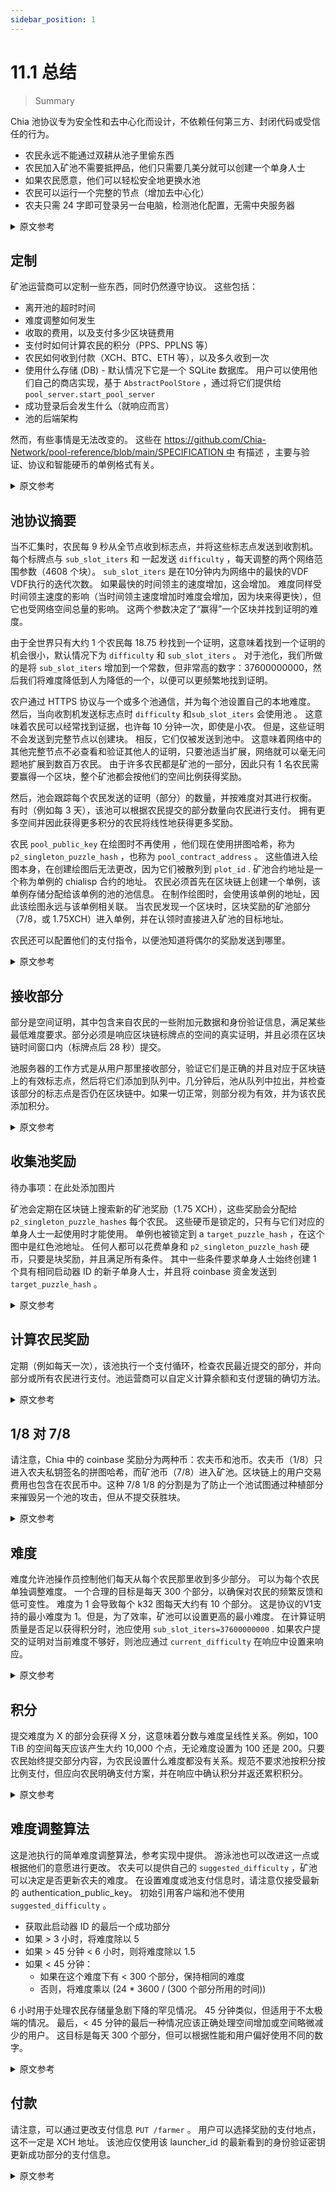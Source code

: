 ```yaml
---
sidebar_position: 1
---
```


# 11.1 总结

> Summary

Chia 池协议专为安全性和去中心化而设计，不依赖任何第三方、封闭代码或受信任的行为。

* 农民永远不能通过双耕从池子里偷东西
* 农民加入矿池不需要抵押品，他们只需要几美分就可以创建一个单身人士
* 如果农民愿意，他们可以轻松安全地更换水池
* 农民可以运行一个完整的节点（增加去中心化）
* 农夫只需 24 字即可登录另一台电脑，检测池化配置，无需中央服务器

<details>
<summary>原文参考</summary>

The Chia pool protocol has been designed for security, and decentralization, not relying on any 3rd party, closed code,
or trusted behaviour. 

* The farmer can never steal from the pool by double farming
* The farmer does not need collateral to join a pool, they only need a few cents to create a singleton
* The farmer can easily and securely change pools if they want to
* The farmer can run a full node (increasing decentralization)
* The farmer can log into another computer with only the 24 words, and the pooling configuration is detected, without
requiring a central server

</details>

## 定制

矿池运营商可以定制一些东西，同时仍然遵守协议。 这些包括：

* 离开池的超时时间
* 难度调整如何发生
* 收取的费用，以及支付多少区块链费用
* 支付时如何计算农民的积分（PPS、PPLNS 等）
* 农民如何收到付款（XCH、BTC、ETH 等），以及多久收到一次
* 使用什么存储 (DB) - 默认情况下它是一个 SQLite 数据库。 用户可以使用他们自己的商店实现，基于 `AbstractPoolStore` ，通过将它们提供给 `pool_server.start_pool_server`
* 成功登录后会发生什么（就响应而言）
* 池的后端架构

然而，有些事情是无法改变的。 这些在 [https://github.com/Chia-Network/pool-reference/blob/main/SPECIFICATION 中](https://github.com/Chia-Network/pool-reference/blob/main/SPECIFICATION) 有描述 ，主要与验证、协议和智能硬币的单例格式有关。

<details>
<summary>原文参考</summary>

- ### Customizing

Several things can be customized by pool operators, while still adhering to the protocol. These include:
* How long the timeout is for leaving the pool
* How difficulty adjustment happens
* Fees to take, and how much to pay in blockchain fees  
* How farmers' points are counted when paying (PPS, PPLNS, etc)
* How farmers receive payouts (XCH, BTC, ETH, etc), and how often
* What store (DB) is used - by default it's an SQLite db. Users can use their own store implementations, based on 
  `AbstractPoolStore`, by supplying them to `pool_server.start_pool_server`
* What happens (in terms of response) after a successful login
* The backend architecture of the pool

However, some things cannot be changed. These are described in https://github.com/Chia-Network/pool-reference/blob/main/SPECIFICATION, and mostly relate to validation,
protocol, and the singleton format for smart coins. 

</details>

## 池协议摘要

当不汇集时，农民每 9 秒从全节点收到标志点，并将这些标志点发送到收割机。 每个标牌点与 `sub_slot_iters` 和 一起发送 `difficulty` ，每天调整的两个网络范围参数（4608 个块）。  `sub_slot_iters` 是在10分钟内为网络中的最快的VDF VDF执行的迭代次数。 如果最快的时间领主的速度增加，这会增加。 难度同样受时间领主速度的影响（当时间领主速度增加时难度会增加，因为块来得更快），但它也受网络空间总量的影响。 这两个参数决定了“赢得”一个区块并找到证明的难度。

由于全世界只有大约 1 个农民每 18.75 秒找到一个证明，这意味着找到一个证明的机会很小，默认情况下为 `difficulty` 和 `sub_slot_iters` 。 对于池化，我们所做的是将 `sub_slot_iters` 增加到一个常数，但非常高的数字：37600000000，然后我们将难度降低到人为降低的一个，以便可以更频繁地找到证明。

农户通过 HTTPS 协议与一个或多个池通信，并为每个池设置自己的本地难度。 然后，当向收割机发送标志点时 `difficulty` 和`sub_slot_iters` 会使用池 。 这意味着农民可以经常找到证据，也许每 10 分钟一次，即使是小农。 但是，这些证明不会发送到完整节点以创建块。 相反，它们仅被发送到池中。 这意味着网络中的其他完整节点不必查看和验证其他人的证明，只要池适当扩展，网络就可以毫无问题地扩展到数百万农民。 由于许多农民都是矿池的一部分，因此只有 1 名农民需要赢得一个区块，整个矿池都会按他们的空间比例获得奖励。

然后，池会跟踪每个农民发送的证明（部分）的数量，并按难度对其进行权衡。 有时（例如每 3 天），该池可以根据农民提交的部分数量向农民进行支付。 拥有更多空间并因此获得更多积分的农民将线性地获得更多奖励。

农民 `pool_public_key` 在绘图时不再使用 ，他们现在使用拼图哈希，称为 `p2_singleton_puzzle_hash` ，也称为 `pool_contract_address` 。 这些值进入绘图本身，在创建绘图后无法更改，因为它们被散列到 `plot_id` . 矿池合约地址是一个称为单例的 chialisp 合约的地址。 农民必须首先在区块链上创建一个单例，该单例存储分配给该单例的池的池信息。 在制作绘图时，会使用该单例的地址，因此该绘图永远与该单例相关联。 当农民发现一个区块时，区块奖励的矿池部分（7/8，或 1.75XCH）进入单例，并在认领时直接进入矿池的目标地址。

农民还可以配置他们的支付指​​令，以便池知道将偶尔的奖励发送到哪里。


<details>
<summary>原文参考</summary>

- ### Pool Protocol Summary

When not pooling, farmers receive signage points from full nodes every 9 seconds, and send these signage points to the
harvester. Each signage point is sent along with the `sub_slot_iters` and `difficulty`, two network-wide parameters
which are adjusted every day (4608 blocks). The `sub_slot_iters` is the number of VDF iterations performed in 10
minutes for the fastest VDF in the network. This increases if the fastest timelord's speed increases. The difficulty
is similarly affected by timelord speed (it goes up when timelord speed increases, since blocks come faster), but 
it's also affected by the total amount of space in the network. These two parameters determine how difficult it is
to "win" a block and find a proof.

Since only about 1 farmer worldwide finds a proof every 18.75 seconds, this means the chances of finding one are 
tiny, with the default `difficulty` and `sub_slot_iters`. For pooling, what we do is we increase the 
`sub_slot_iters` to a constant, but very high number: 37600000000, and then we decrease the difficulty to an
artificially lower one, so that proofs can be found more frequently.

The farmer communicates with one or several pools through an HTTPS protocol, and sets their own local difficulty for
each pool. Then, when sending signage points to the harvester, the pool `difficulty` and `sub_slot_iters` are used. 
This means that the farmer can find proofs very often, perhaps every 10 minutes, even for small farmers. These proofs,
however, are not sent to the full node to create a block. They are instead only sent to the pool. This means that the 
other full nodes in the network do not have to see and validate everyone else's proofs, and the network can scale to
millions of farmers with no issue, as long as the pool scales properly. Since many farmers are part of the pool,
only 1 farmer needs to win a block, for the entire pool to be rewarded proportionally to their space.

The pool then keeps track of how many proofs (partials) each farmer sends, weighing them by difficulty. Occasionally 
(for example every 3 days), the pool can perform a payout to farmers based on how many partials they submitted. Farmers
with more space, and thus more points, will get linearly more rewards. 

Instead of farmers using a `pool_public_key` when plotting, they now use a puzzle hash, referred to as the 
`p2_singleton_puzzle_hash`, also known as the `pool_contract_address`. These values go into the plot itself, and 
cannot be changed after creating the plot, since they are hashed into the `plot_id`. The pool contract address is the
address of a chialisp contract called a singleton. The farmer must first create a singleton on the blockchain, which
stores the pool information of the pool that that singleton is assigned to. When making a plot, the address of that
singleton is used, and therefore that plot is tied to that singleton forever. When a block is found by the farmer, 
the pool portion of the block rewards (7/8, or 1.75XCH) go into the singleton, and when claimed, 
go directly to the pool's target address. 

The farmer can also configure their payout instructions, so that the pool knows where to send the occasional rewards
to.

</details>

## 接收部分

部分是空间证明，其中包含来自农民的一些附加元数据和身份验证信息，满足某些最低难度要求。部分必须是响应区块链标牌点的空间的真实证明，并且必须在区块链时间窗口内（标牌点后 28 秒）提交。

池服务器的工作方式是从用户那里接收部分，验证它们是正确的并且对应于区块链上的有效标志点，然后将它们添加到队列中。几分钟后，池从队列中拉出，并检查该部分的标志点是否仍在区块链中。如果一切正常，则部分视为有效，并为该农民添加积分。

<details>
<summary>原文参考</summary>

- ### Receiving partials

A partial is a proof of space with some additional metadata and authentication info from the farmer, which
meets certain minimum difficulty requirements. Partials must be real proofs of space responding to blockchain signage
points, and they must be submitted within the blockchain time window (28 seconds after the signage point).

The pool server works by receiving partials from the users, validating that they are correct and correspond to a valid
signage point on the blockchain, and then adding them to a queue. A few minutes later, the pool pulls from the
queue, and checks that the signage point for that partial is still in the blockchain. If everything is good, the
partial is counted as valid, and the points are added for that farmer.

</details>

## 收集池奖励

待办事项：在此处添加图片

矿池会定期在区块链上搜索新的矿池奖励（1.75 XCH），这些奖励会分配给 `p2_singleton_puzzle_hashes` 每个农民。 这些硬币是锁定的，只有与它们对应的单身人士一起使用时才能使用。 单例也被锁定到 a `target_puzzle_hash` ，在这个图中是红色池地址。 任何人都可以花费单身和 `p2_singleton_puzzle_hash` 硬币，只要是块奖励，并且满足所有条件。 其中一些条件要求单身人士始终创建 1 个具有相同启动器 ID 的新子单身人士，并且将 coinbase 资金发送到 `target_puzzle_hash` 。

<details>
<summary>原文参考</summary>

- ### Collecting pool rewards

TODO: add image here

The pool periodically searches the blockchain for new pool rewards (1.75 XCH) that go to the various
`p2_singleton_puzzle_hashes` of each of the farmers. These coins are locked, and can only be spent if they are spent
along with the singleton that they correspond to. The singleton is also locked to a `target_puzzle_hash`, which in
this diagram is the red pool address. Anyone can spend the singleton and the `p2_singleton_puzzle_hash` coin, as 
long as it's a block reward, and all the conditions are met. Some of these conditions require that the singleton
always create exactly 1 new child singleton with the same launcher id, and that the coinbase funds are sent to the 
`target_puzzle_hash`.

</details>

## 计算农民奖励

定期（例如每天一次），该池执行一个支付循环，检查农民最近提交的部分，并向部分或所有农民进行支付。池运营商可以自定义计算余额和支付逻辑的确切方法。

<details>
<summary>原文参考</summary>

- ### Calculating farmer rewards

Periodically (for example once a day), the pool executes a payment loop, going through the recent partials that have
been submitted by farmers, and making payouts to some, or all farmers. The exact method for computing balance and 
payout logic can be customized by the pool operator.

</details>

## 1/8 对 7/8

请注意，Chia 中的 coinbase 奖励分为两种币：农夫币和池币。农夫币（1/8）只进入农夫私钥签名的拼图哈希，而矿池币（7/8）进入矿池。区块链上的用户交易费用也包含在农民币中。这种 7/8 1/8 的分割是为了防止一个池试图通过种植部分来摧毁另一个池的攻击，但从不提交获胜块。

<details>
<summary>原文参考</summary>

- ### 1/8 vs 7/8

Note that the coinbase rewards in Chia are divided into two coins: the farmer coin and the pool coin. The farmer coin
(1/8) only goes to the puzzle hash signed by the farmer private key, while the pool coin (7/8) goes to the pool.
The user transaction fees on the blockchain are included in the farmer coin as well. This split of 7/8 1/8 exists
to prevent attacks where one pool tries to destroy another by farming partials, but never submitting winning blocks.

</details>

## 难度

难度允许池操作员控制他们每天从每个农民那里收到多少部分。 可以为每个农民单独调整难度。 一个合理的目标是每天 300 个部分，以确保对农民的频繁反馈和低可变性。 难度为 1 会导致每个 k32 图每天大约有 10 个部分。 这是协议的V1支持的最小难度为 1。但是，为了效率，矿池可以设置更高的最小难度。 在计算证明质量是否足以获得积分时，池应使用 `sub_slot_iters=37600000000` . 如果农户提交的证明对当前难度不够好，则池应通过 `current_difficulty` 在响应中设置来响应。

<details>
<summary>原文参考</summary>

- ### Difficulty

The difficulty allows the pool operator to control how many partials per day they are receiving from each farmer.
The difficulty can be adjusted separately for each farmer. A reasonable target would be 300 partials per day,
to ensure frequent feedback to the farmer, and low variability.
A difficulty of 1 results in approximately 10 partials per day per k32 plot. This is the minimum difficulty that
the V1 of the protocol supports is 1. However, a pool may set a higher minimum difficulty for efficiency. When
calculating whether a proof is high quality enough for being awarded points, the pool should use
`sub_slot_iters=37600000000`.
If the farmer submits a proof that is not good enough for the current difficulty, the pool should respond by setting
the `current_difficulty` in the response.

</details>

## 积分

提交难度为 X 的部分会获得 X 分，这意味着分数与难度呈线性关系。例如，100 TiB 的空间每天应该产生大约 10,000 个点，无论难度设置为 100 还是 200。只要农民始终提交部分内容，为农民设置什么难度都没有关系。规范不要求池按积分按比例支付，但应向农民明确支付方案，并在响应中确认积分并返还累积积分。

<details>
<summary>原文参考</summary>

- ### Points

X points are awarded for submitting a partial with difficulty X, which means that points scale linearly with difficulty.
For example, 100 TiB of space should yield approximately 10,000 points per day, whether the difficulty is set to
100 or 200. It should not matter what difficulty is set for a farmer, as long as they are consistently submitting partials.
The specification does not require pools to pay out proportionally by points, but the payout scheme should be clear to
farmers, and points should be acknowledged and accumulated points returned in the response.

</details>

## 难度调整算法

这是池执行的简单难度调整算法，参考实现中提供。 游泳池也可以改进这一点或根据他们的意愿进行更改。 农夫可以提供自己的 `suggested_difficulty` ，矿池可以决定是否更新农夫的难度。 在设置难度或池支付信息时，请注意仅接受最新的 authentication_public_key。 初始引用客户端和池不使用 `suggested_difficulty` 。

* 获取此启动器 ID 的最后一个成功部分
* 如果 > 3 小时，将难度除以 5
* 如果 > 45 分钟 < 6 小时，则将难度除以 1.5
* 如果 < 45 分钟：
  * 如果在这个难度下有 < 300 个部分，保持相同的难度
  * 否则，将难度乘以 (24 * 3600 / (300 个部分所用的时间))

6 小时用于处理农民存储量急剧下降的罕见情况。 45 分钟类似，但适用于不太极端的情况。 最后，< 45 分钟的最后一种情况应该正确处理空间增加或空间略微减少的用户。 这目标是每天 300 个部分，但可以根据性能和用户偏好使用不同的数字。

<details>
<summary>原文参考</summary>

- ### Difficulty adjustment algorithm

This is a simple difficulty adjustment algorithm executed by the pool, provided in the reference implementation.
The pool can also improve this or change it however they wish.
The farmer can provide their own `suggested_difficulty`, and the pool can decide whether
to update that farmer's difficulty. Be careful to only accept the latest authentication_public_key when setting
difficulty or pool payout info. The initial reference client and pool do not use the `suggested_difficulty`.

- Obtain the last successful partial for this launcher id
- If > 3 hours, divide difficulty by 5
- If > 45 minutes < 6 hours, divide difficulty by 1.5
- If < 45 minutes:
   - If have < 300 partials at this difficulty, maintain same difficulty
   - Else, multiply the difficulty by (24 * 3600 / (time taken for 300 partials))
  
The 6 hours is used to handle rare cases where a farmer's storage drops dramatically. The 45 minutes is similar, but
for less extreme cases. Finally, the last case of < 45 minutes should properly handle users with increasing space,
or slightly decreasing space. This targets 300 partials per day, but different numbers can be used based on
performance and user preference.

</details>

## 付款

请注意，可以通过更改支付信息 `PUT /farmer` 。 用户可以选择奖励的支付地点，这不一定是 XCH 地址。 该池应仅使用该 launcher_id 的最新看到的身份验证密钥更新成功部分的支付信息。

<details>
<summary>原文参考</summary>

- ### Making payments

Note that the payout info can be changed through `PUT /farmer`. The user can choose where rewards are paid out to, and this
does not have to be an XCH address. The pool should ONLY update the payout info for successful partials with the
latest seen authentication key for that launcher_id.

</details>

